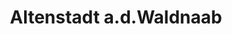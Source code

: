 ---
title: Altenstadt a.d.Waldnaab
url: /altenstadt-a-d-waldnaab/
latitude: 49.714
longitude: 12.162
---